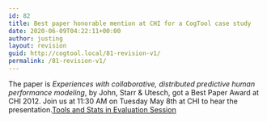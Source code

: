 ```yaml
---
id: 82
title: Best paper honorable mention at CHI for a CogTool case study
date: 2020-06-09T04:22:11+00:00
author: justing
layout: revision
guid: http://cogtool.local/81-revision-v1/
permalink: /81-revision-v1/
---
```

The paper is&nbsp;_Experiences with collaborative, distributed predictive human performance modeling_, by John, Starr & Utesch, got a Best Paper Award at CHI 2012. Join us at 11:30 AM on Tuesday May 8th at CHI to hear the presentation.<a href="http://web.archive.org/web/20130203082019/http://chi2012.acm.org/program/desktop/program.html#S162" target="_blank" rel="noreferrer noopener">Tools and Stats in Evaluation Session</a>
